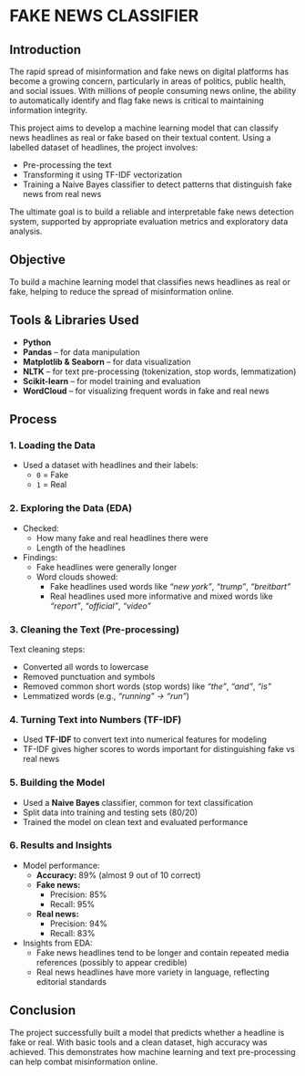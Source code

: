# FAKE NEWS CLASSIFIER

## Introduction
The rapid spread of misinformation and fake news on digital platforms has become a growing concern, particularly in areas of politics, public health, and social issues. With millions of people consuming news online, the ability to automatically identify and flag fake news is critical to maintaining information integrity. 

This project aims to develop a machine learning model that can classify news headlines as real or fake based on their textual content. Using a labelled dataset of headlines, the project involves:

- Pre-processing the text
- Transforming it using TF-IDF vectorization
- Training a Naive Bayes classifier to detect patterns that distinguish fake news from real news  

The ultimate goal is to build a reliable and interpretable fake news detection system, supported by appropriate evaluation metrics and exploratory data analysis.

## Objective
To build a machine learning model that classifies news headlines as real or fake, helping to reduce the spread of misinformation online.

## Tools & Libraries Used
- **Python**
- **Pandas** – for data manipulation
- **Matplotlib & Seaborn** – for data visualization
- **NLTK** – for text pre-processing (tokenization, stop words, lemmatization)
- **Scikit-learn** – for model training and evaluation
- **WordCloud** – for visualizing frequent words in fake and real news

## Process

### 1. Loading the Data
- Used a dataset with headlines and their labels:
  - `0` = Fake
  - `1` = Real

### 2. Exploring the Data (EDA)
- Checked:
  - How many fake and real headlines there were
  - Length of the headlines  
- Findings:
  - Fake headlines were generally longer
  - Word clouds showed:
    - Fake headlines used words like *“new york”*, *“trump”*, *“breitbart”*
    - Real headlines used more informative and mixed words like *“report”*, *“official”*, *“video”*

### 3. Cleaning the Text (Pre-processing)
Text cleaning steps:
- Converted all words to lowercase
- Removed punctuation and symbols
- Removed common short words (stop words) like *“the”*, *“and”*, *“is”*
- Lemmatized words (e.g., *“running” → “run”*)

### 4. Turning Text into Numbers (TF-IDF)
- Used **TF-IDF** to convert text into numerical features for modeling
- TF-IDF gives higher scores to words important for distinguishing fake vs real news

### 5. Building the Model
- Used a **Naive Bayes** classifier, common for text classification
- Split data into training and testing sets (80/20)
- Trained the model on clean text and evaluated performance

### 6. Results and Insights
- Model performance:
  - **Accuracy:** 89% (almost 9 out of 10 correct)
  - **Fake news:**
    - Precision: 85%
    - Recall: 95%
  - **Real news:**
    - Precision: 94%
    - Recall: 83%
- Insights from EDA:
  - Fake news headlines tend to be longer and contain repeated media references (possibly to appear credible)
  - Real news headlines have more variety in language, reflecting editorial standards

## Conclusion
The project successfully built a model that predicts whether a headline is fake or real. With basic tools and a clean dataset, high accuracy was achieved. This demonstrates how machine learning and text pre-processing can help combat misinformation online.

